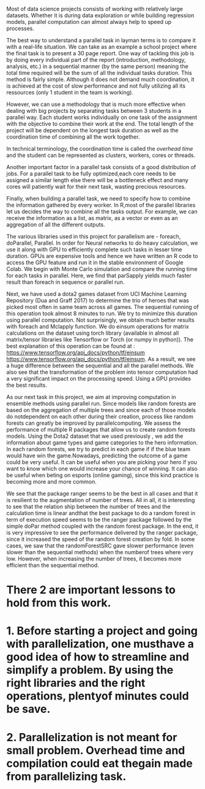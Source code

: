 Most of data science projects consists of working with relatively large datasets. Whether it is during data exploration or while building regression models, parallel computation can almost always help to speed up processes.

The best way to understand a parallel task in layman terms is to compare it with a real-life situation. We can take as an example a school project where the final task is to present a 30 page report. One way of tackling this job is by doing every individual part of the report (introduction, methodology, analysis, etc.) in a sequential manner (by the same person) meaning the total time required will be the sum of all the individual tasks duration. This method is fairly simple. Although it does not demand much coordination, it is achieved at the cost of slow performance and not fully utilizing all its ressources (only 1 student in the team is working). 

However, we can use a methodology that is much more effective when dealing with big projects by separating tasks between 3 students in a parallel way. Each student works individually on one task of the assignment with the objective to combine their work at the end. The total length of the project will be dependent on the longest task duration as well as the coordination time of combining all the work together. 

In technical terminology, the coordination time is called the *overhead time* and the student can be represented as clusters, workers, cores or threads.

Another important factor in a parallel task consists of a good distribution of jobs. For a parallel task to be fully optimized,each core needs to be assigned a similar length else there will be a bottleneck effect and many cores will patiently wait for their next task, wasting precious resources.

Finally, when building a parallel task, we need to specify how to combine the information gathered by every worker. In R,most of the parallel libraries let us decides the way to combine all the tasks output. For example, we can receive the information as a list, as matrix, as a vector or even as an aggregation of all the different outputs. 

The various libraries used in this project for parallelism are - foreach, doParallel, Parallel. In order for Neural networks to do heavy calculation, we use it along with GPU to efficiently complete such tasks in lesser time duration. GPUs are expensive tools and hence we have written an R code to access the GPU feature and run it in the stable environment of Google Colab. We begin with Monte Carlo simulation and compare the running time for each tasks in parallel. Here, we find that parSapply yields much faster result than foreach in sequence or parallel run. 

Next, we have used a dota2 games dataset from UCI Machine Learning Repository (Dua and Graff 2017) to determine the trio of heroes that was picked most often in same team across all games. The sequential running of this operation took almost 8 minutes to run. We try to minimize this duration using parallel computation. Not surprisingly, we obtain much better results with foreach and Mclapply function. We do einsum operations for matrix calculations on the dataset using torch library (available in almost all matrix/tensor libraries like Tensorflow or Torch (or numpy in python)). The best explanation of this operation can be found at : https://www.tensorflow.org/api_docs/python/tf/einsum https://www.tensorflow.org/api_docs/python/tf/einsum. As a result, we see a huge difference between the sequential and all the parallel methods. We also see that the transformation of the problem into tensor computation had a very significant impact on the processing speed. Using a GPU provides the best results.

As our next task in this project, we aim at improving computation in ensemble methods using parallel run. Since models like random forests are based on the aggregation of multiple trees and since each of those models do notdependent on each other during their creation, process like random forests can greatly be improved by parallelcomputing. We  assess the performance of multiple R packages that allow us to create random forests models. Using the Dota2 dataset that we used previously , we add the information about game types and game categories to the hero information. In each random forests, we try to predict in each game if if the blue team would have win the game.Nowadays, predicting the outcome of a game could be very useful. It can be useful when you are picking your hero if you want to know which one would increase your chance of winning. It can also be useful when beting on esports (online gaming), since this kind practice is becoming more and more common.

We see that the package ranger seems to be the best in all cases and that it is resilient to the augmentation of number of trees. All in all, it is interesting to see that the relation ship between the number of trees and the calculation time is linear andthat the best package to do a random forest in term of execution speed seems to be the ranger package followed by the simple doPar method coupled with the random forest package. In the end, it is very impressive to see the performance delivered by the ranger package, since it increased the speed of the random forest creation by fold. In some cases, we saw that the randomForestSRC gave slower performance (even slower than the sequential methods) when the numberof trees where very low. However, when increasing the number of trees, it becomes more efficient than the sequential method.

# There 2 are important lessons to hold from this work.
# 1. Before starting a project and going with parallelization, one musthave a good idea of how to streamline and simplify a problem. By using the right libraries and the right operations, plentyof minutes could be save. 
# 2. Parallelization is not meant for small problem. Overhead time and compilation could eat thegain made from parallelizing task.
